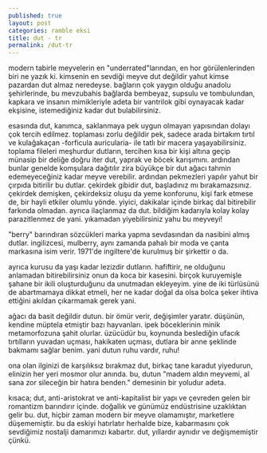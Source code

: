 ```yaml
---
published: true
layout: post
categories: ramble eksi
title: dut - tr
permalink: /dut-tr
---
```

modern tabirle meyvelerin en "underrated"larından, en hor görülenlerinden biri ne yazık ki. kimsenin en sevdiği meyve dut değildir yahut kimse pazardan dut almaz neredeyse. bağların çok yaygın olduğu anadolu şehirlerinde, bu mevzubahis bağlarda bembeyaz, supsulu ve tombulundan, kapkara ve insanın mimikleriyle adeta bir vantrilok gibi oynayacak kadar ekşisine, istemediğiniz kadar dut bulabilirsiniz.

esasında dut, kanımca, saklanmaya pek uygun olmayan yapısından dolayı çok tercih edilmez. toplaması zorlu değildir pek, sadece arada birtakım tırtıl ve kulağakaçan -forficula auricularia- ile tatlı bir macera yaşayabilirsiniz. toplama fileleri meşhurdur dutların, tercihen kısa bir kişi altına geçip münasip bir deliğe doğru iter dut, yaprak ve böcek karışımını. ardından bunlar genelde komşulara dağıtılır zira büyükçe bir dut ağacı tahmin edemeyeceğiniz kadar meyve verebilir. ardından pekmezleri yapılır yahut bir çırpıda bitirilir bu dutlar. çekirdek gibidir dut, başladınız mı bırakamazsınız. çekirdek demişken, çekirdeksiz oluşu da yeme konforunu, kişi fark etmese de, bir hayli etkiler olumlu yönde. yiyici, dakikalar içinde birkaç dal bitirebilir farkında olmadan. ayrıca ilaçlanmaz da dut. bildiğim kadarıyla kolay kolay parazitlenmez de yani. yıkamadan yiyebilirsiniz yahu bu meyveyi!

"berry" barındıran sözcükleri marka yapma sevdasından da nasibini almış dutlar. ingilizcesi, mulberry, aynı zamanda pahalı bir moda ve çanta markasına isim verir. 1971'de ingiltere'de kurulmuş bir şirkettir o da.

ayrıca kurusu da yaşı kadar lezizdir dutların. hafiftirir, ne olduğunu anlamadan bitirebilirsiniz onun da koca bir kasesini. birçok kuruyemişle şahane bir ikili oluşturduğunu da unutmadan ekleyeyim. yine de iki türlüsünü de abartmamaya dikkat etmeli, her ne kadar doğal da olsa bolca şeker ihtiva ettiğini akıldan çıkarmamak gerek yani.

ağacı da basit değildir dutun. bir ömür verir, değişimler yaratır. düşünün, kendine müptela etmiştir bazı hayvanları. ipek böceklerinin minik metamorfozuna şahit olurlar. üzücüdür bu, koynunda beslediğin ufacık tırtılların yuvadan uçması, hakikaten uçması, dutlara bir anne şeklinde bakmamı sağlar benim. yani dutun ruhu vardır, ruhu!

ona olan ilginizi de karşılıksız bırakmaz dut, birkaç tane karadut yiyedurun, elinizin her yeri mosmor olur anında. bu, dutun "madem aldın meyvemi, al sana zor sileceğin bir hatıra benden." demesinin bir yoludur adeta.

kısaca; dut, anti-aristokrat ve anti-kapitalist bir yapı ve çevreden gelen bir romantizm barındırır içinde. doğallık ve günümüz endüstrisine uzaklıktan gelir bu. dut, hiçbir zaman modern bir meyve olamamıştır, marketlere düşememiştir. bu da eskiyi hatırlatır herhalde bize, kabarmasını çok sevdiğimiz nostalji damarımızı kabartır. dut, yıllardır aynıdır ve değişmemiştir çünkü.
